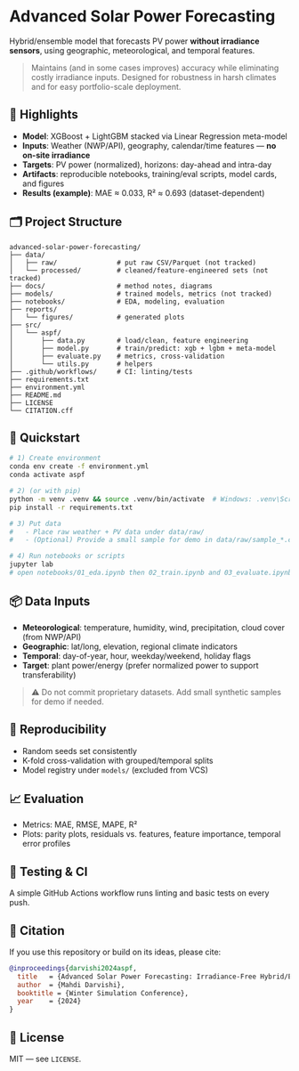 # Advanced Solar Power Forecasting
Hybrid/ensemble model that forecasts PV power **without irradiance sensors**, using geographic, meteorological, and temporal features.

> Maintains (and in some cases improves) accuracy while eliminating costly irradiance inputs. Designed for robustness in harsh climates and for easy portfolio-scale deployment.

## 📌 Highlights
- **Model**: XGBoost + LightGBM stacked via Linear Regression meta-model
- **Inputs**: Weather (NWP/API), geography, calendar/time features — **no on-site irradiance**
- **Targets**: PV power (normalized), horizons: day-ahead and intra-day
- **Artifacts**: reproducible notebooks, training/eval scripts, model cards, and figures
- **Results (example)**: MAE ≈ 0.033, R² ≈ 0.693 (dataset-dependent)

## 🗂️ Project Structure
```
advanced-solar-power-forecasting/
├── data/
│   ├── raw/               # put raw CSV/Parquet (not tracked)
│   └── processed/         # cleaned/feature-engineered sets (not tracked)
├── docs/                  # method notes, diagrams
├── models/                # trained models, metrics (not tracked)
├── notebooks/             # EDA, modeling, evaluation
├── reports/
│   └── figures/           # generated plots
├── src/
│   └── aspf/
│       ├── data.py        # load/clean, feature engineering
│       ├── model.py       # train/predict: xgb + lgbm + meta-model
│       ├── evaluate.py    # metrics, cross-validation
│       └── utils.py       # helpers
├── .github/workflows/     # CI: linting/tests
├── requirements.txt
├── environment.yml
├── README.md
├── LICENSE
└── CITATION.cff
```

## 🚀 Quickstart
```bash
# 1) Create environment
conda env create -f environment.yml
conda activate aspf

# 2) (or with pip)
python -m venv .venv && source .venv/bin/activate  # Windows: .venv\Scripts\activate
pip install -r requirements.txt

# 3) Put data
#   - Place raw weather + PV data under data/raw/
#   - (Optional) Provide a small sample for demo in data/raw/sample_*.csv

# 4) Run notebooks or scripts
jupyter lab
# open notebooks/01_eda.ipynb then 02_train.ipynb and 03_evaluate.ipynb
```

## 📦 Data Inputs
- **Meteorological**: temperature, humidity, wind, precipitation, cloud cover (from NWP/API)
- **Geographic**: lat/long, elevation, regional climate indicators
- **Temporal**: day-of-year, hour, weekday/weekend, holiday flags
- **Target**: plant power/energy (prefer normalized power to support transferability)

> ⚠️ Do not commit proprietary datasets. Add small synthetic samples for demo if needed.

## 🔧 Reproducibility
- Random seeds set consistently
- K-fold cross-validation with grouped/temporal splits
- Model registry under `models/` (excluded from VCS)

## 📈 Evaluation
- Metrics: MAE, RMSE, MAPE, R²
- Plots: parity plots, residuals vs. features, feature importance, temporal error profiles

## 🧪 Testing & CI
A simple GitHub Actions workflow runs linting and basic tests on every push.

## 📝 Citation
If you use this repository or build on its ideas, please cite:

```bibtex
@inproceedings{darvishi2024aspf,
  title   = {Advanced Solar Power Forecasting: Irradiance-Free Hybrid/Ensemble Modeling},
  author  = {Mahdi Darvishi},
  booktitle = {Winter Simulation Conference},
  year    = {2024}
}
```

## 📜 License
MIT — see `LICENSE`.